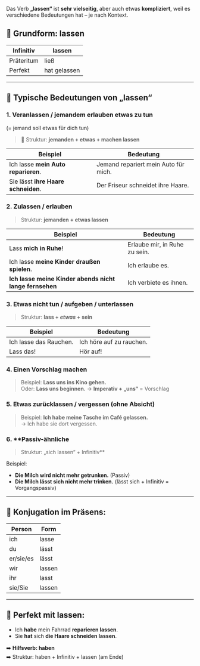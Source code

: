 Das Verb **„lassen“** ist **sehr vielseitig**, aber auch etwas **kompliziert**, weil es verschiedene Bedeutungen hat – je nach Kontext.

## 📌 **Grundform: lassen**

|Infinitiv|lassen|
|---|---|
|Präteritum|ließ|
|Perfekt|hat gelassen|

---

## 🧩 **Typische Bedeutungen von „lassen“**

### 1. **Veranlassen / jemandem erlauben etwas zu tun**

(= jemand soll etwas für dich tun)

> 🧠 Struktur: **jemanden + etwas + machen lassen**

|Beispiel|Bedeutung|
|---|---|
|Ich lasse **mein Auto reparieren**.|Jemand repariert mein Auto für mich.|
|Sie lässt **ihre Haare schneiden**.|Der Friseur schneidet ihre Haare.|

### 2. **Zulassen / erlauben**

> Struktur: **jemanden + etwas lassen**

| Beispiel                                                | Bedeutung                     |
| ------------------------------------------------------- | ----------------------------- |
| Lass **mich in Ruhe**!                                  | Erlaube mir, in Ruhe zu sein. |
| Ich lasse **meine Kinder draußen spielen**.             | Ich erlaube es.               |
| **Ich lasse meine Kinder abends nicht lange fernsehen** | Ich verbiete es ihnen.        |

### 3. **Etwas nicht tun / aufgeben / unterlassen**

> Struktur: **lass + *etwas* + sein**

| Beispiel               | Bedeutung                |
| ---------------------- | ------------------------ |
| Ich lasse das Rauchen. | Ich höre auf zu rauchen. |
| Lass das!              | Hör auf!                 |

### 4. **Einen Vorschlag machen**

> Beispiel: **Lass uns ins Kino gehen.**  
> Oder: **Lass uns beginnen.** 
> → **Imperativ + „uns“** = Vorschlag

### 5. **Etwas zurücklassen / vergessen (ohne Absicht)**

> Beispiel: **Ich habe meine Tasche im Café gelassen.**  
> → Ich habe sie dort vergessen.


### 6. **Passiv-ähnliche 
> Struktur: „sich lassen“ + Infinitiv**

Beispiel:
- **Die Milch wird nicht mehr getrunken.** (Passiv)
- **Die Milch lässt sich nicht mehr trinken.** (lässt sich + Infinitiv = Vorgangspassiv)

---
## 🧠 **Konjugation im Präsens:**

|Person|Form|
|---|---|
|ich|lasse|
|du|lässt|
|er/sie/es|lässt|
|wir|lassen|
|ihr|lasst|
|sie/Sie|lassen|

---

## 🔁 **Perfekt mit lassen:**

- Ich **habe** mein Fahrrad **reparieren lassen**.
- Sie **hat** sich **die Haare schneiden lassen**.

➡️ **Hilfsverb: haben**  
➡️ Struktur: haben + Infinitiv + lassen (am Ende)